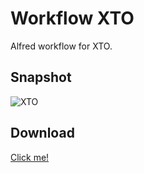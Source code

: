 # Workflow XTO

Alfred workflow for XTO.

## Snapshot

![XTO](http://deathmoon.b0.upaiyun.com/github/xto.gif)

## Download

[Click me!](https://github.com/XadillaX/workflow-xto/blob/d6011ab77f8b7b50cc9f9ec6bae5136a279c4e4d/xto.alfredworkflow?raw=true)

